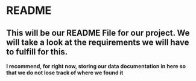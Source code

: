 # README

## This will be our README File for our project. We will take a look at the requirements we will have to fulfill for this. 

**I recommend, for right now, storing our data documentation in here so that we do not lose track of where we found it**

